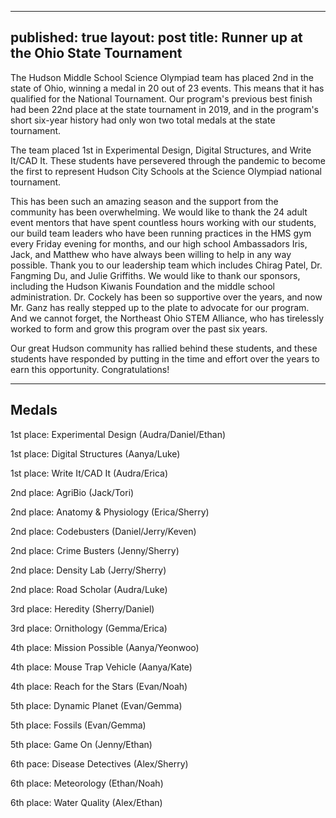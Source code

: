 
---
published: true
layout: post
title: Runner up at the Ohio State Tournament
---

The Hudson Middle School Science Olympiad team has placed 2nd in the state of Ohio, winning a medal in 20 out of 23 events. This means that it has qualified for the National Tournament. Our program's previous best finish had been 22nd place at the state tournament in 2019, and in the program's short six-year history had only won two total medals at the state tournament.  

The team placed 1st in Experimental Design, Digital Structures, and Write It/CAD It. These students have persevered through the pandemic to become the first to represent Hudson City Schools at the Science Olympiad national tournament.

This has been such an amazing season and the support from the community has been overwhelming.  We would like to thank the 24 adult event mentors that have spent countless hours working with our students, our build team leaders who have been running practices in the HMS gym every Friday evening for months, and our high school Ambassadors Iris, Jack, and Matthew who have always been willing to help in any way possible.  Thank you to our leadership team which includes Chirag Patel, Dr. Fangming Du, and Julie Griffiths.  We would like to thank our sponsors, including the Hudson Kiwanis Foundation and the middle school administration.  Dr. Cockely has been so supportive over the years, and now Mr. Ganz has really stepped up to the plate to advocate for our program.  And we cannot forget, the Northeast Ohio STEM Alliance, who has tirelessly worked to form and grow this program over the past six years.

Our great Hudson community has rallied behind these students, and these students have responded by putting in the time and effort over the years to earn this opportunity.  Congratulations!

---

## Medals

1st place:  Experimental Design (Audra/Daniel/Ethan)

1st place:  Digital Structures (Aanya/Luke)

1st place:  Write It/CAD It (Audra/Erica)

2nd place:  AgriBio (Jack/Tori)

2nd place:  Anatomy & Physiology (Erica/Sherry)

2nd place:  Codebusters (Daniel/Jerry/Keven)

2nd place:  Crime Busters (Jenny/Sherry)

2nd place:  Density Lab (Jerry/Sherry)

2nd place:  Road Scholar (Audra/Luke)

3rd place:  Heredity (Sherry/Daniel)

3rd place:  Ornithology (Gemma/Erica)

4th place:  Mission Possible (Aanya/Yeonwoo)

4th place:  Mouse Trap Vehicle (Aanya/Kate)

4th place:  Reach for the Stars (Evan/Noah)

5th place:  Dynamic Planet (Evan/Gemma)

5th place:  Fossils (Evan/Gemma)

5th place:  Game On (Jenny/Ethan)

6th pace:  Disease Detectives (Alex/Sherry)

6th place:  Meteorology (Ethan/Noah)

6th place:  Water Quality (Alex/Ethan)

 
<script src="https://cdn.jsdelivr.net/npm/canvas-confetti@1.3.2/dist/confetti.browser.min.js"></script>
<script>
  confetti({
  particleCount: 100,
  spread: 70,
  origin: { y: 0.6 }
});
  </script>
